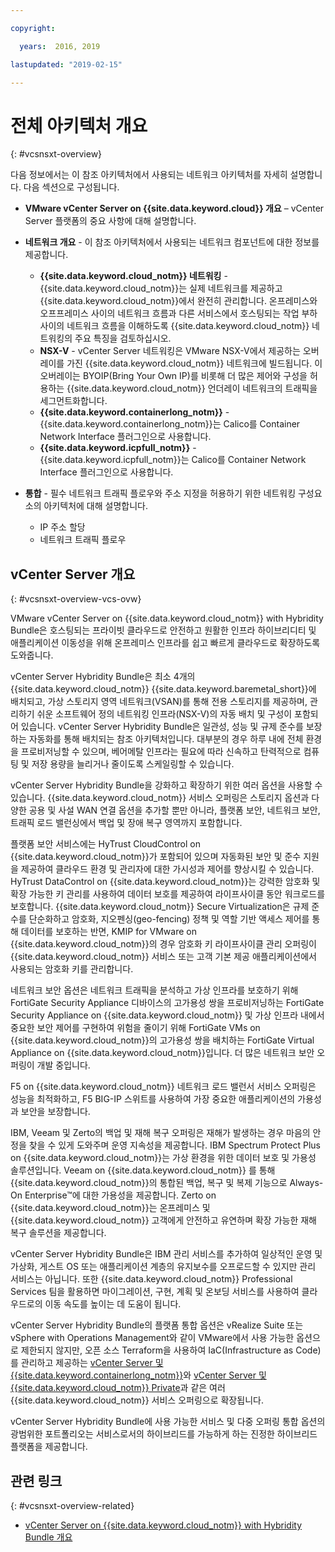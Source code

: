 ```yaml
---

copyright:

  years:  2016, 2019

lastupdated: "2019-02-15"

---
```


# 전체 아키텍처 개요
{: #vcsnsxt-overview}

다음 정보에서는 이 참조 아키텍처에서 사용되는 네트워크 아키텍처를 자세히 설명합니다. 다음 섹션으로 구성됩니다.
* **VMware vCenter Server on {{site.data.keyword.cloud}} 개요** – vCenter Server 플랫폼의 중요 사항에 대해 설명합니다.
* **네트워크 개요** - 이 참조 아키텍처에서 사용되는 네트워크 컴포넌트에 대한 정보를 제공합니다.
  - **{{site.data.keyword.cloud_notm}} 네트워킹** - {{site.data.keyword.cloud_notm}}는 실제 네트워크를 제공하고 {{site.data.keyword.cloud_notm}}에서 완전히 관리합니다. 온프레미스와 오프프레미스 사이의 네트워크 흐름과 다른 서비스에서 호스팅되는 작업 부하 사이의 네트워크 흐름을 이해하도록 {{site.data.keyword.cloud_notm}} 네트워킹의 주요 특징을 검토하십시오.
  - **NSX-V** - vCenter Server 네트워킹은 VMware NSX-V에서 제공하는 오버레이를 가진 {{site.data.keyword.cloud_notm}} 네트워크에 빌드됩니다. 이 오버레이는 BYOIP(Bring Your Own IP)를 비롯해 더 많은 제어와 구성을 허용하는 {{site.data.keyword.cloud_notm}} 언더레이 네트워크의 트래픽을 세그먼트화합니다.
  - **{{site.data.keyword.containerlong_notm}}** - {{site.data.keyword.containerlong_notm}}는 Calico를 Container Network Interface 플러그인으로 사용합니다.
  - **{{site.data.keyword.icpfull_notm}}** - {{site.data.keyword.icpfull_notm}}는 Calico를 Container Network Interface 플러그인으로 사용합니다.

* **통합** - 필수 네트워크 트래픽 플로우와 주소 지정을 허용하기 위한 네트워킹 구성요소의 아키텍처에 대해 설명합니다.
  - IP 주소 할당
  - 네트워크 트래픽 플로우

## vCenter Server 개요
{: #vcsnsxt-overview-vcs-ovw}

VMware vCenter Server on {{site.data.keyword.cloud_notm}} with Hybridity Bundle은 호스팅되는 프라이빗 클라우드로 안전하고 원활한 인프라 하이브리디티 및 애플리케이션 이동성을 위해 온프레미스 인프라를 쉽고 빠르게 클라우드로 확장하도록 도와줍니다.

vCenter Server Hybridity Bundle은 최소 4개의 {{site.data.keyword.cloud_notm}} {{site.data.keyword.baremetal_short}}에 배치되고, 가상 스토리지 영역 네트워크(VSAN)를 통해 전용 스토리지를 제공하며, 관리하기 쉬운 소프트웨어 정의 네트워킹 인프라(NSX-V)의 자동 배치 및 구성이 포함되어 있습니다. vCenter Server Hybridity Bundle은 일관성, 성능 및 규제 준수를 보장하는 자동화를 통해 배치되는 참조 아키텍처입니다. 대부분의 경우 하루 내에 전체 환경을 프로비저닝할 수 있으며, 베어메탈 인프라는 필요에 따라 신속하고 탄력적으로 컴퓨팅 및 저장 용량을 늘리거나 줄이도록 스케일링할 수 있습니다.

vCenter Server Hybridity Bundle을 강화하고 확장하기 위한 여러 옵션을 사용할 수 있습니다. {{site.data.keyword.cloud_notm}} 서비스 오퍼링은 스토리지 옵션과 다양한 공용 및 사설 WAN 연결 옵션을 추가할 뿐만 아니라, 플랫폼 보안, 네트워크 보안, 트래픽 로드 밸런싱에서 백업 및 장애 복구 영역까지 포함합니다.

플랫폼 보안 서비스에는 HyTrust CloudControl on {{site.data.keyword.cloud_notm}}가 포함되어 있으며 자동화된 보안 및 준수 지원을 제공하여 클라우드 환경 및 관리자에 대한 가시성과 제어를 향상시킬 수 있습니다. HyTrust DataControl on {{site.data.keyword.cloud_notm}}는 강력한 암호화 및 확장 가능한 키 관리를 사용하여 데이터 보호를 제공하여 라이프사이클 동안 워크로드를 보호합니다. {{site.data.keyword.cloud_notm}} Secure Virtualization은 규제 준수를 단순화하고 암호화, 지오펜싱(geo-fencing) 정책 및 역할 기반 액세스 제어를 통해 데이터를 보호하는 반면, KMIP for VMware on {{site.data.keyword.cloud_notm}}의 경우 암호화 키 라이프사이클 관리 오퍼링이 {{site.data.keyword.cloud_notm}} 서비스 또는 고객 기본 제공 애플리케이션에서 사용되는 암호화 키를 관리합니다.

네트워크 보안 옵션은 네트워크 트래픽을 분석하고 가상 인프라를 보호하기 위해 FortiGate Security Appliance 디바이스의 고가용성 쌍을 프로비저닝하는 FortiGate Security Appliance on {{site.data.keyword.cloud_notm}} 및 가상 인프라 내에서 중요한 보안 제어를 구현하여 위험을 줄이기 위해 FortiGate VMs on {{site.data.keyword.cloud_notm}}의 고가용성 쌍을 배치하는 FortiGate Virtual Appliance on {{site.data.keyword.cloud_notm}}입니다. 더 많은 네트워크 보안 오퍼링이 개발 중입니다.

F5 on {{site.data.keyword.cloud_notm}} 네트워크 로드 밸런서 서비스 오퍼링은 성능을 최적화하고, F5 BIG-IP 스위트를 사용하여 가장 중요한 애플리케이션의 가용성과 보안을 보장합니다.

IBM, Veeam 및 Zerto의 백업 및 재해 복구 오퍼링은 재해가 발생하는 경우 마음의 안정을 찾을 수 있게 도와주며 운영 지속성을 제공합니다. IBM Spectrum Protect Plus on {{site.data.keyword.cloud_notm}}는 가상 환경을 위한 데이터 보호 및 가용성 솔루션입니다. Veeam on {{site.data.keyword.cloud_notm}} 를 통해 {{site.data.keyword.cloud_notm}}의 통합된 백업, 복구 및 복제 기능으로 Always-On Enterprise™에 대한 가용성을 제공합니다. Zerto on {{site.data.keyword.cloud_notm}}는 온프레미스 및 {{site.data.keyword.cloud_notm}} 고객에게 안전하고 유연하며 확장 가능한 재해 복구 솔루션을 제공합니다.

vCenter Server Hybridity Bundle은 IBM 관리 서비스를 추가하여 일상적인 운영 및 가상화, 게스트 OS 또는 애플리케이션 계층의 유지보수를 오프로드할 수 있지만 관리 서비스는 아닙니다. 또한 {{site.data.keyword.cloud_notm}} Professional Services 팀을 활용하면 마이그레이션, 구현, 계획 및 온보딩 서비스를 사용하여 클라우드로의 이동 속도를 높이는 데 도움이 됩니다.

vCenter Server Hybridity Bundle의 플랫폼 통합 옵션은 vRealize Suite 또는 vSphere with Operations Management와 같이 VMware에서 사용 가능한 옵션으로 제한되지 않지만, 오픈 소스 Terraform을 사용하여 IaC(Infrastructure as Code)를 관리하고 제공하는 [vCenter Server 및 {{site.data.keyword.containerlong_notm}}](/docs/services/vmwaresolutions/archiref/vcsiks?topic=vmware-solutions-vcsiks-intro)와 [vCenter Server 및 {{site.data.keyword.cloud_notm}} Private](/docs/services/vmwaresolutions/archiref/vcsicp?topic=vmware-solutions-vcsicp-intro)과 같은 여러 {{site.data.keyword.cloud_notm}} 서비스 오퍼링으로 확장됩니다.

vCenter Server Hybridity Bundle에 사용 가능한 서비스 및 다중 오퍼링 통합 옵션의 광범위한 포트폴리오는 서비스로서의 하이브리드를 가능하게 하는 진정한 하이브리드 플랫폼을 제공합니다.

## 관련 링크
{: #vcsnsxt-overview-related}

* [vCenter Server on {{site.data.keyword.cloud_notm}} with Hybridity Bundle 개요](/docs/services/vmwaresolutions/archiref/vcs?topic=vmware-solutions-vcs-hybridity-intro)
